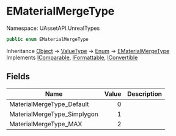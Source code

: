# EMaterialMergeType

Namespace: UAssetAPI.UnrealTypes

```csharp
public enum EMaterialMergeType
```

Inheritance [Object](https://docs.microsoft.com/en-us/dotnet/api/system.object) → [ValueType](https://docs.microsoft.com/en-us/dotnet/api/system.valuetype) → [Enum](https://docs.microsoft.com/en-us/dotnet/api/system.enum) → [EMaterialMergeType](./uassetapi.unrealtypes.ematerialmergetype.md)<br>
Implements [IComparable](https://docs.microsoft.com/en-us/dotnet/api/system.icomparable), [IFormattable](https://docs.microsoft.com/en-us/dotnet/api/system.iformattable), [IConvertible](https://docs.microsoft.com/en-us/dotnet/api/system.iconvertible)

## Fields

| Name | Value | Description |
| --- | --: | --- |
| MaterialMergeType_Default | 0 |  |
| MaterialMergeType_Simplygon | 1 |  |
| MaterialMergeType_MAX | 2 |  |
